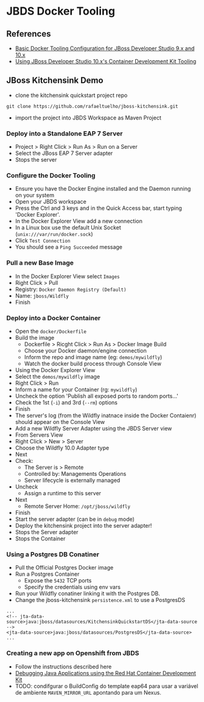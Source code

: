 # JBDS Docker Tooling

## References
 * [Basic Docker Tooling Configuration for JBoss Developer Studio 9.x and 10.x](https://access.redhat.com/articles/1488373)
 * [Using JBoss Developer Studio 10.x's Container Development Kit Tooling](https://access.redhat.com/articles/2388671)

## JBoss Kitchensink Demo

 * clone the kitchensink quickstart project repo
 ```
 git clone https://github.com/rafaeltuelho/jboss-kitchensink.git
 ```

 * import the project into JBDS Workspace as Maven Project

### Deploy into a Standalone EAP 7 Server
 * Project > Right Click > Run As > Run on a Server
 * Select the JBoss EAP 7 Server adapter
 * Stops the server

### Configure the Docker Tooling
 * Ensure you have the Docker Engine installed and the Daemon running on your system
 * Open your JBDS workspace
 * Press the Ctrl and 3 keys and in the Quick Access bar, start typing 'Docker Explorer'.
 * In the Docker Explorer View add a new connection
 * In a Linux box use the default Unix Socket (`unix:///var/run/docker.sock`)
 * Click `Test Connection`
 * You should see a `Ping Succeeded` message

### Pull a new Base Image
  * In the Docker Explorer View select `Images`
  * Right Click > Pull
   * Registry: `Docker Daemon Registry (Default)`
   * Name: `jboss/Wildfly`
  * Finish

### Deploy into a Docker Container
 * Open the `docker/Dockerfile`
 * Build the image
   * Dockerfile > Ricght Click > Run As > Docker Image Build
   * Choose your Docker daemon/engine connection
   * Inform the repo and image name (eg: `demos/mywildfly`)
   * Watch the docker build process through Console View
 * Using the Docker Explorer View
  * Select the `demos/mywildfly` image
  * Right Click > Run
  * Inform a name for your Container (rg: `mywildfly`)
  * Uncheck the option 'Publish all exposed ports to random ports...'
  * Check the 1st (`-i`) and 3rd (`--rm`) options
  * Finish
  * The server's log (from the Wildfly inatnace inside the Docker Contaienr) should appear on the Console View
 * Add a new Wildfly Server Adapter using the JBDS Server view
  * From Servers View
  * Right Click > New > Server
  * Choose the Wildfly 10.0 Adapter type
  * Next
  * Check:
    * The Server is > Remote
    * Controlled by: Managements Operations
    * Server lifecycle is externally managed
  * Uncheck
     * Assign a runtime to this server
  * Next
     * Remote Server Home: `/opt/jboss/wildfly`
  * Finish
  * Start the server adapter (can be in `debug` mode)
  * Deploy the kitchensink project into the server adapter!
  * Stops the Server adapter
  * Stops the Container

### Using a Postgres DB Conatiner
 * Pull the Official Postgres Docker image
 * Run a Postgres Container
   * Expose the `5432` TCP ports
   * Specify the credentials using env vars
 * Run your Wildfly conatiner linking it with the Postgres DB.
 * Change the jboss-kitchensink `persistence.xml` to use a PostgresDS
 ```
 ...
 <!-- jta-data-source>java:jboss/datasources/KitchensinkQuickstartDS</jta-data-source -->
 <jta-data-source>java:jboss/datasources/PostgresDS</jta-data-source>
 ...
 ```

### Creating a new app on Openshift from JBDS
 * Follow the instructions described here
  * [Debugging Java Applications using the Red Hat Container Development Kit](http://developerblog.redhat.com/2016/07/21/debugging-java-applications-using-the-red-hat-container-development-kit/)
  * TODO: condifgurar o BuildConfig do template eap64 para usar a variável de ambiente `MAVEN_MIRROR_URL` apontando para um Nexus.
